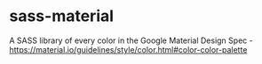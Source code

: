# sass-material
A SASS library of every color in the Google Material Design Spec - https://material.io/guidelines/style/color.html#color-color-palette
